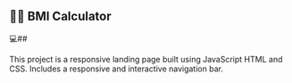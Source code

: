 ## 🏋️‍♂️ BMI Calculator 

💻##

This project is a responsive landing page built using JavaScript HTML and CSS.
Includes a responsive and interactive navigation bar.
